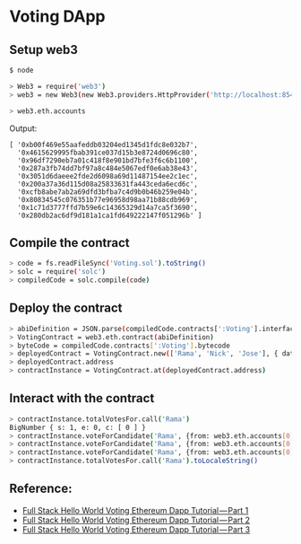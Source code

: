 # Voting DApp

## Setup web3

```bash
$ node

> Web3 = require('web3')
> web3 = new Web3(new Web3.providers.HttpProvider('http://localhost:8545'))

> web3.eth.accounts
```

Output:

```
[ '0xb00f469e55aafeddb03204ed1345d1fdc8e032b7',
  '0x4615629995fbab391ce037d15b3e8724d0696c80',
  '0x96df7290eb7a01c418f8e901bd7bfe3f6c6b1100',
  '0x287a3fb74dd7bf97a8c484e5067edf0e6ab38e43',
  '0x3051d6daeee2fde2d6098a69d11487154ee2c1ec',
  '0x200a37a36d115d08a25833631fa443ceda6ecd6c',
  '0xcfb8abe7ab2a69dfd3bfba7c4d9b0b46b259e04b',
  '0x80834545c076351b77e96958d98aa71b88cdb969',
  '0x1c71d3777ffd7b59e6c14365329d14a7ca5f3690',
  '0x280db2ac6df9d181a1ca1fd649222147f051296b' ]
```
## Compile the contract

```bash
> code = fs.readFileSync('Voting.sol').toString()
> solc = require('solc')
> compiledCode = solc.compile(code)
```

## Deploy the contract

```bash
> abiDefinition = JSON.parse(compiledCode.contracts[':Voting'].interface)
> VotingContract = web3.eth.contract(abiDefinition)
> byteCode = compiledCode.contracts[':Voting'].bytecode
> deployedContract = VotingContract.new(['Rama', 'Nick', 'Jose'], { data: byteCode, from: web3.eth.accounts[0], gas: 4700000 })
> deployedContract.address
> contractInstance = VotingContract.at(deployedContract.address)
```

## Interact with the contract

```bash
> contractInstance.totalVotesFor.call('Rama')
BigNumber { s: 1, e: 0, c: [ 0 ] }
> contractInstance.voteForCandidate('Rama', {from: web3.eth.accounts[0]})
> contractInstance.voteForCandidate('Rama', {from: web3.eth.accounts[0]})
> contractInstance.voteForCandidate('Rama', {from: web3.eth.accounts[0]})
> contractInstance.totalVotesFor.call('Rama').toLocaleString()
```

## Reference:

- [Full Stack Hello World Voting Ethereum Dapp Tutorial — Part 1](https://medium.com/@mvmurthy/full-stack-hello-world-voting-ethereum-dapp-tutorial-part-1-40d2d0d807c2)
- [Full Stack Hello World Voting Ethereum Dapp Tutorial — Part 2](https://medium.com/@mvmurthy/full-stack-hello-world-voting-ethereum-dapp-tutorial-part-2-30b3d335aa1f)
- [Full Stack Hello World Voting Ethereum Dapp Tutorial — Part 3](https://medium.com/@mvmurthy/full-stack-hello-world-voting-ethereum-dapp-tutorial-part-3-331c2712c9df)